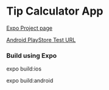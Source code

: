 # Tip Calculator App

[Expo Project page](https://expo.dev/@amitrke/tip-calculator-reactnative)

[Android PlayStore Test URL](https://play.google.com/apps/internaltest/4699401688780736937)

### Build using Expo

expo build:ios

expo build:android